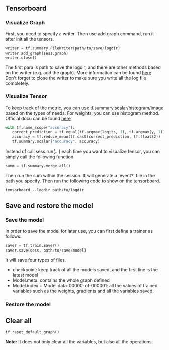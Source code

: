 ## Tensorboard
### Visualize Graph
First, you need to specify a writer. Then use add graph command, run it after init all the tensors.
```python
writer = tf.summary.FileWriter(path/to/save/logdir)
writer.add_graph(sess.graph)
writer.close()
```
 The first para is path to save the logdir, and there are other methods based on the writer (e.g. add the graph). More information can be found [here](https://www.tensorflow.org/api_docs/python/tf/summary/FileWriter). Don't forget to close the writer to make sure you write all the log file completely.
 
 ### Visualize Tensor
 To keep track of the metric, you can use tf.summary.scalar/histogram/image based on the types of needs. For weights, you can use histogram method. Official docu can be found [here](https://www.tensorflow.org/api_docs/python/tf/summary)
 ```python
with tf.name_scope("accuracy"):
    correct_prediction = tf.equal(tf.argmax(logits, 1), tf.argmax(y, 1))
    accuracy = tf.reduce_mean(tf.cast(correct_prediction, tf.float32))
    tf.summary.scalar("accuracy", accuracy)
 ```
 
 Instead of call sess.run(...) each time you want to visualize tensor, you can simply call the following function
 ```python
 summ = tf.summary.merge_all()
 ```
Then run the sum within the session. It will generate a 'event?' file in the path you specify. Then run the following code to show on the tensorboard.

```shell
tensorboard --logdir path/to/logdir 
```

## Save and restore the model
### Save the model
In order to save the model for later use, you can first define a trainer as follows:
```python
saver = tf.train.Saver()
saver.save(sess, path/to/save/model)
```
It will save four types of files. 
* checkpoint: keep track of all the models saved, and the first line is the latest model
* Model.meta: contains the whole graph defined
* Model.index + Model.data-00000-of-000001: all the values of trained variables such as the weights, gradients and all the variables saved.

### Restore the model





## Clear all

```python
tf.reset_default_graph()
```
**Note:** It does not only clear all the variables, but also all the operations.




